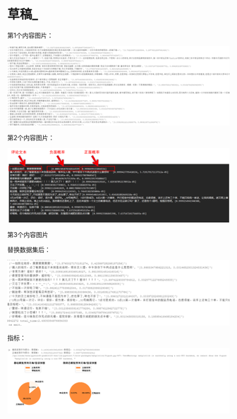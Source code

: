 # 草稿_

第1个内容图片：

![图 0](images/b656b772ed0261cb041a57d3909cefd2d817c500925fe229f118a53c8a52118a.png)  

第2个内容图片：

![图 1](images/f8a834b75d047a8be95b733b5a3afc97ecf224517a9fa00170dfa6ca574fa0b7.png)  

第3个内容图片

替换数据集后：

![图 3](images/9f9feabc369cb348e41f488667795afe5d766dcc96e0d5209c2e17a73a617e00.png)  

指标：

![图 4](images/819c5098278638ddb47af6c9285d080b84f21175fc52a06ded17d6dc2563098e.png)  

